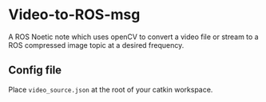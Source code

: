 # Video-to-ROS-msg
A ROS Noetic note which uses openCV to convert a video file or stream to a ROS compressed image topic at a desired frequency.

## Config file
Place `video_source.json` at the root of your catkin workspace.
